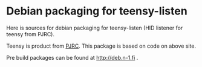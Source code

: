 Debian packaging for teensy-listen
==================================

Here is sources for debian packaging for teensy-listen (HID listener for teensy from PJRC).

Teensy is product from [PJRC](http://www.pjrc.com/teensy/).
This package is based on code on above site.

Pre build packages can be found at http://deb.n-1.fi .
